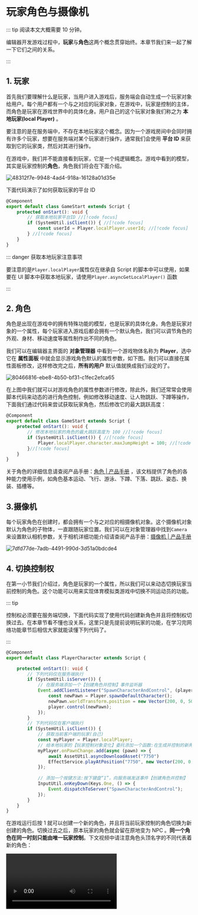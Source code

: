 # 玩家角色与摄像机

::: tip 阅读本文大概需要 10 分钟。

编辑器开发游戏过程中，**玩家**与**角色**这两个概念贯穿始终。本章节我们来一起了解一下它们之间的关系。

:::

## 1. 玩家

首先我们要理解什么是玩家，当用户进入游戏后，服务端会自动生成一个玩家对象给用户。每个用户都有一个与之对应的玩家对象，在游戏中，玩家是控制的主体，而角色是玩家在游戏世界中的具体化身。用户自己的这个玩家对象我们称之为 **本地玩家(local Player)** 。

要注意的是在服务端中，不存在本地玩家这个概念。因为一个游戏房间中会同时拥有许多个玩家，想要在服务端对某个玩家进行操作，通常我们会使用 **平台 ID** 来获取到它的玩家类，然后对其进行操作。 

在游戏中，我们并不能直接看到玩家，它是一个纯逻辑概念。游戏中看到的模型，其实是玩家控制的**角色**，角色我们将会在下面介绍。

![48312f7e-9948-4ad4-918a-16128a01d35e](https://arkimg.ark.online/48312f7e-9948-4ad4-918a-16128a01d35e.webp)

下面代码演示了如何获取玩家的平台 ID

```typescript
@Component
export default class GameStart extends Script {
    protected onStart(): void {
        // 获取本地玩家平台ID //[!code focus]
        if (SystemUtil.isClient()) { //[!code focus]
            const userId = Player.localPlayer.userId; //[!code focus]
        } //[!code focus]
    }
}
```

::: danger 获取本地玩家注意事项

要注意的是`Player.localPlayer`属性仅在继承自 Script 的脚本中可以使用，如果要在 UI 脚本中获取本地玩家，请使用`Player.asyncGetLocalPlayer()` 函数

:::

## 2. 角色

角色是出现在游戏中的拥有特殊功能的模型，也是玩家的具体化身。角色是玩家对象的一个属性，每个玩家进入游戏后都会拥有一个默认角色，我们可以调节角色的外观、身材、移动速度等属性制作出不同的角色。

我们可以在编辑器主界面的 **对象管理器** 中看到一个游戏物体名称为 **Player**，选中它在 **属性面板** 中就会显示游戏角色默认的属性参数，如下图。我们可以直接在属性面板修改，这样修改完之后，**所有的用户** 默认值就换成我们设定的了。

![80466816-ebe8-4b50-bf31-c1fec2efca65](https://arkimg.ark.online/80466816-ebe8-4b50-bf31-c1fec2efca65.webp)

在上图中我们就可以对游戏角色的属性参数进行修改，除此外，我们还常常会使用脚本代码来动态的进行角色控制，例如修改移动速度、让人物跳跃、下蹲等操作，下面我们通过代码来尝试获取玩家角色，然后修改它的最大跳跃高度：

```typescript
@Component
export default class GameStart extends Script {
    protected onStart(): void {
        // 修改本地玩家的角色的最大跳跃高度为 100 //[!code focus]
        if (SystemUtil.isClient()) { //[!code focus]
            Player.localPlayer.character.maxJumpHeight = 100; //[!code focus] //[!code focus]
        }//[!code focus]
    }
}
```

关于角色的详细信息请查阅产品手册：[角色 | 产品手册](https://docs.ark.online/WorldObjects/Characters.html)  ，该文档提供了角色的各种能力使用示例，如角色基本运动、飞行、游泳、下蹲、下落、跳跃、姿态、换装、插槽等。

## 3.摄像机

每个玩家角色在创建时，都会拥有一个与之对应的相摄像机对象。这个摄像机对象默认为角色的子物体，一直跟随玩家位置。我们可以在对象管理器中找到`Camera`来设置默认相机参数，关于相机详细功能介绍请查阅产品手册：[摄像机 | 产品手册](https://docs.ark.online/WorldObjects/Camera.html)

![7dfd77de-7adb-4491-990d-3d51a0bdcde4](https://arkimg.ark.online/7dfd77de-7adb-4491-990d-3d51a0bdcde4.webp)

## 4. 切换控制权

在第一小节我们介绍过，角色是玩家的一个属性，所以我们可以来动态切换玩家当前控制的角色。这个功能可以用来实现体育模拟类游戏中切换不同运动员的功能。

::: tip

控制权必须要在服务端切换，下面代码实现了使用代码创建新角色并且将控制权切换过去。在本章节看不懂也没关系，这里只是先提前说明玩家的功能，在学习完网络功能章节后相信大家就能读懂下列代码了。

:::

```typescript
@Component
export default class PlayerCharacter extends Script {

    protected onStart(): void {
        // 下列代码仅在服务端执行
        if (SystemUtil.isServer()) {
            // 在服务端添加一个【创建角色并控制】事件监听器
            Event.addClientListener("SpawnCharacterAndControl", (player) => {
                const newPawn = Player.spawnDefaultCharacter();
                newPawn.worldTransform.position = new Vector(200, 0, 500);
                player.control(newPawn);
            });
        }
        // 下列代码仅在客户端执行
        if (SystemUtil.isClient()) {
            // 获取当前客户端的玩家(自己)
            const myPlayer = Player.localPlayer;
            // 给本地玩家的【玩家控制对象变化】委托添加一个函数:在生成并控制的新角色位置播放一个特效
            myPlayer.onPawnChange.add(async (pawn) => {
                await AssetUtil.asyncDownloadAsset("7750")
                EffectService.playAtPosition("7750", new Vector(200, 0, 500));
            });
            
            // 添加一个按键方法:按下键盘“1”，向服务端发送事件【创建角色并控制】
            InputUtil.onKeyDown(Keys.One, () => {
                Event.dispatchToServer("SpawnCharacterAndControl");
            });
        }
    }
}
```

在游戏运行后按 1 就可以创建一个新的角色，并且将当前玩家控制的角色切换为新创建的角色。切换过去之后，原本玩家的角色就会留在原地变为 NPC 。**同一个角色在同一时刻只能由唯一玩家控制**。下文视频中请注意角色头顶名字的不同代表着新的角色：

<video controls="" src="https://arkimg.ark.online/2023-09-25_10-48-46_x264.mp4"></video>

